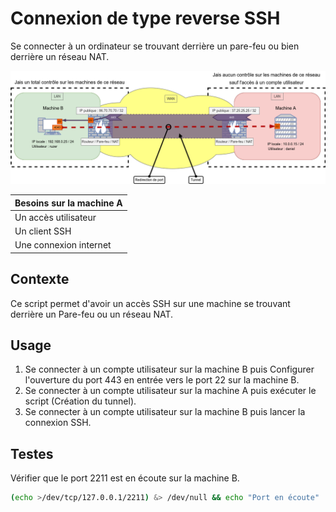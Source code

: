 # Connexion de type reverse SSH
Se connecter à un ordinateur se trouvant derrière un pare-feu ou bien derrière un réseau NAT.

![Schèma réseau](schema/schema.png)

| Besoins sur la machine A |
| :------------ |
| Un accès utilisateur |
| Un client SSH |
| Une connexion internet |

## Contexte
Ce script permet d'avoir un accès SSH sur une machine se trouvant derrière un Pare-feu ou un réseau NAT.
 

## Usage

1. Se connecter à un compte utilisateur sur la machine B puis Configurer l'ouverture du port 443 en entrée vers le port 22 sur la machine B.
2. Se connecter à un compte utilisateur sur la machine A puis exécuter le script (Création du tunnel).
3. Se connecter à un compte utilisateur sur la machine B puis lancer la connexion SSH.

## Testes

Vérifier que le port 2211 est en écoute sur la machine B.

```Bash
(echo >/dev/tcp/127.0.0.1/2211) &> /dev/null && echo "Port en écoute" || echo "Port fermé"
```
